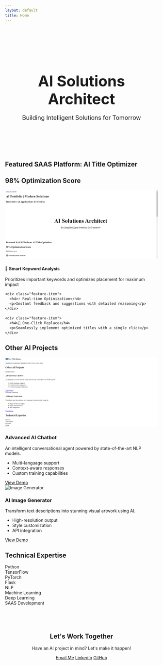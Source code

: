 ```yaml
---
layout: default
title: Home
---
```


<div class="hero-section" style="text-align: center; padding: 80px 0;">
  <h1 style="font-size: 3.5em; margin-bottom: 20px;">AI Solutions Architect</h1>
  <p style="font-size: 1.4em;">Building Intelligent Solutions for Tomorrow</p>
</div>

## Featured SAAS Platform: AI Title Optimizer

<div class="project-showcase">
  <div class="optimization-score">
    <h2>98% Optimization Score</h2>
    <div class="score-bar"></div>
  </div>
  
  <img src="assets/images/optimization-score.png" alt="Platform Score" class="project-image">
  
  <div class="features-grid">
    <div class="feature-item">
      <h4>🎯 Smart Keyword Analysis</h4>
      <p>Prioritizes important keywords and optimizes placement for maximum impact</p>
    </div>
    
    <div class="feature-item">
      <h4>⚡ Real-time Optimization</h4>
      <p>Instant feedback and suggestions with detailed reasoning</p>
    </div>
    
    <div class="feature-item">
      <h4>🔄 One-Click Replace</h4>
      <p>Seamlessly implement optimized titles with a single click</p>
    </div>
  </div>
</div>

## Other AI Projects

<div class="projects-section">
  <div class="project-card">
    <img src="assets/images/chatbot-demo.png" alt="AI Chatbot" class="project-image">
    <h3>Advanced AI Chatbot</h3>
    <p>An intelligent conversational agent powered by state-of-the-art NLP models.</p>
    <ul>
      <li>Multi-language support</li>
      <li>Context-aware responses</li>
      <li>Custom training capabilities</li>
    </ul>
    <a href="#" class="button">View Demo</a>
  </div>

  <div class="project-card">
    <img src="assets/images/image-gen.png" alt="Image Generator" class="project-image">
    <h3>AI Image Generator</h3>
    <p>Transform text descriptions into stunning visual artwork using AI.</p>
    <ul>
      <li>High-resolution output</li>
      <li>Style customization</li>
      <li>API integration</li>
    </ul>
    <a href="#" class="button">View Demo</a>
  </div>
</div>

## Technical Expertise

<div class="skills-grid">
  <div class="skill-item">Python</div>
  <div class="skill-item">TensorFlow</div>
  <div class="skill-item">PyTorch</div>
  <div class="skill-item">Flask</div>
  <div class="skill-item">NLP</div>
  <div class="skill-item">Machine Learning</div>
  <div class="skill-item">Deep Learning</div>
  <div class="skill-item">SAAS Development</div>
</div>

<div id="contact" class="contact-section" style="text-align: center; padding: 60px 0;">
  <h2>Let's Work Together</h2>
  <p>Have an AI project in mind? Let's make it happen!</p>
  <div class="contact-buttons">
    <a href="mailto:your.email@example.com" class="button">Email Me</a>
    <a href="https://linkedin.com/in/yourprofile" class="button">LinkedIn</a>
    <a href="https://github.com/yourusername" class="button">GitHub</a>
  </div>
</div>
